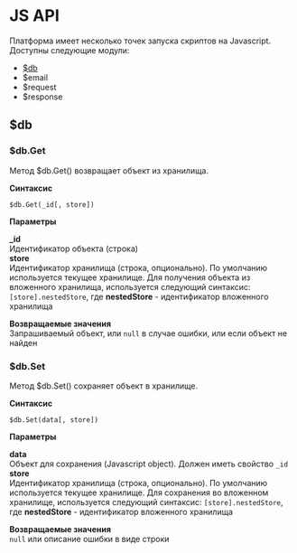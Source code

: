 # JS API

Платформа имеет несколько точек запуска скриптов на Javascript.
Доступны следующие модули:
* [$db](#db)
* $email
* $request
* $response

<a name="db"></a>
## $db


### $db.Get
Метод $db.Get() возвращает объект из хранилища. 

**Синтаксис**  

```$db.Get(_id[, store])```  

**Параметры**

**_id**   
    Идентификатор объекта (строка)  
**store**  
    Идентификатор хранилища (строка, опционально). По умолчанию используется текущее хранилище. Для получения объекта из вложенного хранилища, используется следующий синтаксис: ```[store].nestedStore```, где **nestedStore** - идентификатор вложенного хранилища



**Возвращаемые значения**  
Запрашиваемый объект, или ```null``` в случае ошибки, или если объект не найден


### $db.Set
Метод $db.Set() сохраняет объект в хранилище. 

**Синтаксис**  

```$db.Set(data[, store])```  

**Параметры**

**data**   
    Объект для сохранения (Javascript object).  Должен иметь свойство ```_id```  
**store**  
    Идентификатор хранилища (строка, опционально). По умолчанию используется текущее хранилище.  Для сохранения во вложенном хранилище, используется следующий синтаксис: ```[store].nestedStore```, где **nestedStore** - идентификатор вложенного хранилища

**Возвращаемые значения**  
```null``` или описание ошибки в виде строки

